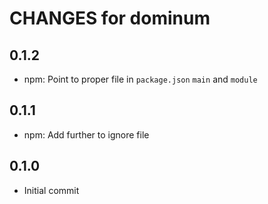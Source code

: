 # CHANGES for dominum

## 0.1.2

- npm: Point to proper file in `package.json` `main` and `module`

## 0.1.1

- npm: Add further to ignore file

## 0.1.0

- Initial commit

